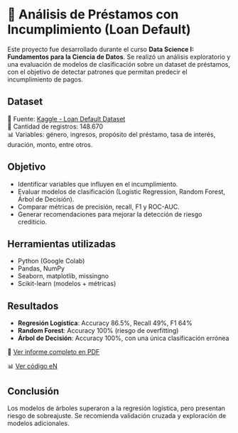 # 🏦 Análisis de Préstamos con Incumplimiento (Loan Default)

Este proyecto fue desarrollado durante el curso **Data Science I: Fundamentos para la Ciencia de Datos**. Se realizó un análisis exploratorio y una evaluación de modelos de clasificación sobre un dataset de préstamos, con el objetivo de detectar patrones que permitan predecir el incumplimiento de pagos.

## Dataset

📂 Fuente: [Kaggle - Loan Default Dataset](https://www.kaggle.com/datasets/yasserh/loan-default-dataset)  
📄 Cantidad de registros: 148.670  
📊 Variables: género, ingresos, propósito del préstamo, tasa de interés, duración, monto, entre otros.

## Objetivo

- Identificar variables que influyen en el incumplimiento.
- Evaluar modelos de clasificación (Logistic Regression, Random Forest, Árbol de Decisión).
- Comparar métricas de precisión, recall, F1 y ROC-AUC.
- Generar recomendaciones para mejorar la detección de riesgo crediticio.

## Herramientas utilizadas

- Python (Google Colab)
- Pandas, NumPy
- Seaborn, matplotlib, missingno
- Scikit-learn (modelos + métricas)

## Resultados

- **Regresión Logística**: Accuracy 86.5%, Recall 49%, F1 64%
- **Random Forest**: Accuracy 100% (riesgo de overfitting)
- **Árbol de Decisión**: Accuracy 100%, con una única clasificación errónea

📄 [Ver informe completo en PDF](./Informe%20-%20Prestamos.pdf)


📊 [Ver código eN](./Data%20Scientist/DS1-Fundamentos/Notebook%20Proyecto%20Final%20DS1.ipynb)
## Conclusión

Los modelos de árboles superaron a la regresión logística, pero presentan riesgo de sobreajuste. Se recomienda validación cruzada y exploración de modelos adicionales.
